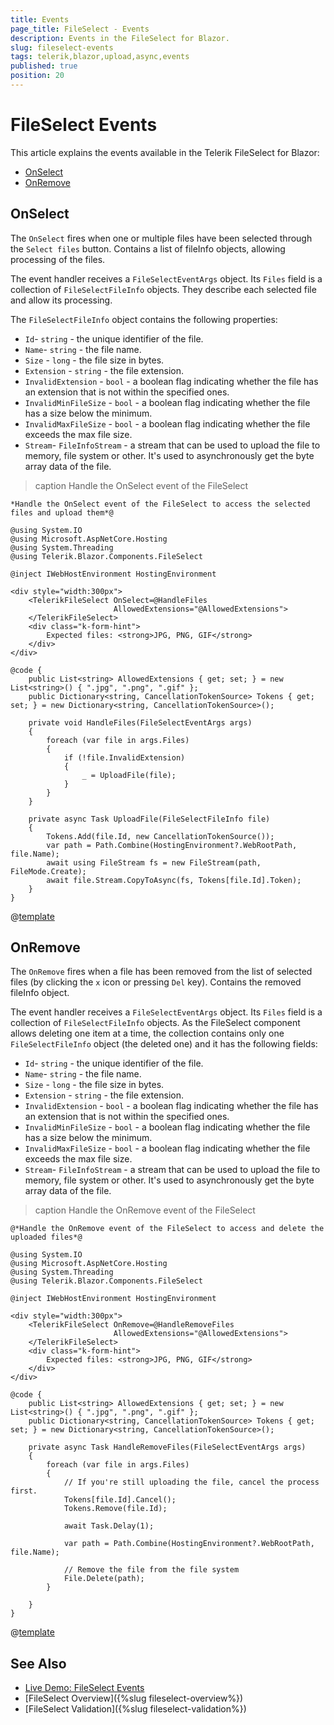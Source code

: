 ```yaml
---
title: Events
page_title: FileSelect - Events
description: Events in the FileSelect for Blazor.
slug: fileselect-events
tags: telerik,blazor,upload,async,events
published: true
position: 20
---
```


# FileSelect Events

This article explains the events available in the Telerik FileSelect for Blazor:

* [OnSelect](#onselect)
* [OnRemove](#onremove)

## OnSelect

The `OnSelect` fires when one or multiple files have been selected through the `Select files` button. Contains a list of fileInfo objects, allowing processing of the files.

The event handler receives a `FileSelectEventArgs` object. Its `Files` field is a collection of `FileSelectFileInfo` objects. They describe each selected file and allow its processing.

The `FileSelectFileInfo` object contains the following properties:

* `Id`- `string` - the unique identifier of the file.
* `Name`- `string` - the file name.
* `Size` - `long` - the file size in bytes.
* `Extension` - `string` - the file extension.
* `InvalidExtension` - `bool` - a boolean flag indicating whether the file has an extension that is not within the specified ones.
* `InvalidMinFileSize` - `bool` - a boolean flag indicating whether the file has a size below the minimum.
* `InvalidMaxFileSize` - `bool` - a boolean flag indicating whether the file exceeds the max file size.
* `Stream`- `FileInfoStream` - a stream that can be used to upload the file to memory, file system or other. It's used to asynchronously get the byte array data of the file.

>caption Handle the OnSelect event of the FileSelect

````CSHTML
*Handle the OnSelect event of the FileSelect to access the selected files and upload them*@

@using System.IO
@using Microsoft.AspNetCore.Hosting
@using System.Threading
@using Telerik.Blazor.Components.FileSelect

@inject IWebHostEnvironment HostingEnvironment

<div style="width:300px">
	<TelerikFileSelect OnSelect=@HandleFiles
					   AllowedExtensions="@AllowedExtensions">
	</TelerikFileSelect>
	<div class="k-form-hint">
		Expected files: <strong>JPG, PNG, GIF</strong>		
	</div>
</div>

@code {
	public List<string> AllowedExtensions { get; set; } = new List<string>() { ".jpg", ".png", ".gif" };
	public Dictionary<string, CancellationTokenSource> Tokens { get; set; } = new Dictionary<string, CancellationTokenSource>();

	private void HandleFiles(FileSelectEventArgs args)
	{
		foreach (var file in args.Files)
		{
			if (!file.InvalidExtension)
			{
				_ = UploadFile(file);
			}
		}
	}

	private async Task UploadFile(FileSelectFileInfo file)
	{
		Tokens.Add(file.Id, new CancellationTokenSource());
		var path = Path.Combine(HostingEnvironment?.WebRootPath, file.Name);
		await using FileStream fs = new FileStream(path, FileMode.Create);
		await file.Stream.CopyToAsync(fs, Tokens[file.Id].Token);
	}
}
````

@[template](/_contentTemplates/common/general-info.md#event-callback-can-be-async)


## OnRemove

The `OnRemove` fires when a file has been removed from the list of selected files (by clicking the `x` icon or pressing `Del` key). Contains the removed fileInfo object.

The event handler receives a `FileSelectEventArgs` object. Its `Files` field is a collection of `FileSelectFileInfo` objects. As the FileSelect component allows deleting one item at a time, the collection contains only one `FileSelectFileInfo` object (the deleted one) and it has the following fields:

* `Id`- `string` - the unique identifier of the file.
* `Name`- `string` - the file name.
* `Size` - `long` - the file size in bytes.
* `Extension` - `string` - the file extension.
* `InvalidExtension` - `bool` - a boolean flag indicating whether the file has an extension that is not within the specified ones.
* `InvalidMinFileSize` - `bool` - a boolean flag indicating whether the file has a size below the minimum.
* `InvalidMaxFileSize` - `bool` - a boolean flag indicating whether the file exceeds the max file size.
* `Stream`- `FileInfoStream` - a stream that can be used to upload the file to memory, file system or other. It's used to asynchronously get the byte array data of the file.

>caption Handle the OnRemove event of the FileSelect

````CSHTML
@*Handle the OnRemove event of the FileSelect to access and delete the uploaded files*@

@using System.IO
@using Microsoft.AspNetCore.Hosting
@using System.Threading
@using Telerik.Blazor.Components.FileSelect

@inject IWebHostEnvironment HostingEnvironment

<div style="width:300px">
	<TelerikFileSelect OnRemove=@HandleRemoveFiles
					   AllowedExtensions="@AllowedExtensions">
	</TelerikFileSelect>
	<div class="k-form-hint">
		Expected files: <strong>JPG, PNG, GIF</strong>		
	</div>
</div>

@code {
	public List<string> AllowedExtensions { get; set; } = new List<string>() { ".jpg", ".png", ".gif" };
	public Dictionary<string, CancellationTokenSource> Tokens { get; set; } = new Dictionary<string, CancellationTokenSource>();

	private async Task HandleRemoveFiles(FileSelectEventArgs args)
    {
        foreach (var file in args.Files)
        {
            // If you're still uploading the file, cancel the process first.
            Tokens[file.Id].Cancel();
            Tokens.Remove(file.Id);

            await Task.Delay(1);

            var path = Path.Combine(HostingEnvironment?.WebRootPath, file.Name);
            
            // Remove the file from the file system
            File.Delete(path);
        }

    }
}
````

@[template](/_contentTemplates/common/general-info.md#event-callback-can-be-async)


## See Also

* [Live Demo: FileSelect Events](https://demos.telerik.com/blazor-ui/fileselect/events)
* [FileSelect Overview]({%slug fileselect-overview%})
* [FileSelect Validation]({%slug fileselect-validation%})

